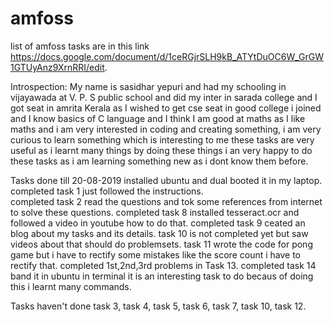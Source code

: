 # amfoss
list of amfoss tasks are in this link https://docs.google.com/document/d/1ceRGjrSLH9kB_ATYtDuOC6W_GrGW1GTUyAnz9XrnRRI/edit.

Introspection:
My name is sasidhar yepuri and had my schooling in vijayawada at V. P. S public school and did my inter in sarada college and I got seat in amrita Kerala as I wished to get cse seat in good college i joined and I know basics of C language and I think I am good at maths as I like maths and i am very interested in coding and creating something, i am very curious to learn something which is interesting to me these tasks are very useful as i learnt many things by doing these things i an very happy to do these tasks as i am learning something new as i dont know them before. 



Tasks done till 20-08-2019
installed ubuntu and dual booted it in my laptop.
completed task 1 just followed the instructions.   
completed task 2 read the questions and tok some references from internet to solve these questions.
completed task 8 installed tesseract.ocr and followed a video in youtube how to do that.
completed task 9 ceated an blog about my tasks and its details.
task 10 is not completed yet but saw videos about that should do problemsets.
task 11 wrote the code for pong game but i have to rectify some mistakes like the score count i have to rectify that.
completed 1st,2nd,3rd problems in Task 13.
completed task 14 band it in ubuntu in terminal it is an interesting task to do becaus of doing this i learnt many commands.

Tasks haven't done
task 3,
task 4,
task 5,
task 6,
task 7,
task 10,
task 12. 
